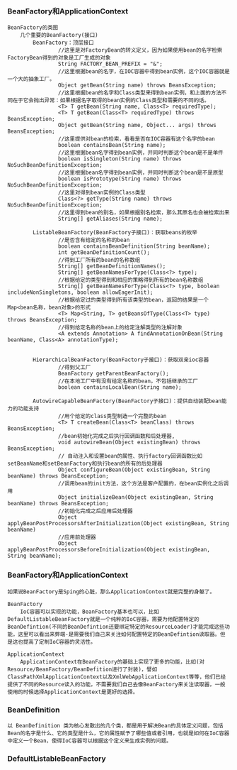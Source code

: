 ### BeanFactory和ApplicationContext
    BeanFactory的类图
        几个重要的BeanFactory(接口)
            BeanFactory：顶层接口
                    //这里是对FactoryBean的转义定义，因为如果使用bean的名字检索FactoryBean得到的对象是工厂生成的对象
                    String FACTORY_BEAN_PREFIX = "&";
                    //这里根据bean的名字，在IOC容器中得到bean实例，这个IOC容器就是一个大的抽象工厂。 
                    Object getBean(String name) throws BeansException;
                    //这里根据bean的名字和Class类型来得到bean实例，和上面的方法不同在于它会抛出异常：如果根据名字取得的bean实例的Class类型和需要的不同的话。
                    <T> T getBean(String name, Class<T> requiredType);
                    <T> T getBean(Class<T> requiredType) throws BeansException;
                    Object getBean(String name, Object... args) throws BeansException;
                    //这里提供对bean的检索，看看是否在IOC容器有这个名字的bean
                    boolean containsBean(String name);
                    //这里根据bean名字得到bean实例，并同时判断这个bean是不是单件 
                    boolean isSingleton(String name) throws NoSuchBeanDefinitionException;
                    //这里根据bean名字得到bean实例，并同时判断这个bean是不是原型 
                    boolean isPrototype(String name) throws NoSuchBeanDefinitionException;
                    //这里对得到bean实例的Class类型  
                    Class<?> getType(String name) throws NoSuchBeanDefinitionException;
                    //这里得到bean的别名，如果根据别名检索，那么其原名也会被检索出来  
                    String[] getAliases(String name);

            ListableBeanFactory(BeanFactory子接口)：获取beans的枚举
                    //是否含有给定的名称的bean
                    boolean containsBeanDefinition(String beanName);
                    int getBeanDefinitionCount();
                    //得到工厂所有的bean的名称数组
                    String[] getBeanDefinitionNames();
                    String[] getBeanNamesForType(Class<?> type);
                    //根据给定的类型得到和相应的策略得到所有的bean名称数组
                    String[] getBeanNamesForType(Class<?> type, boolean includeNonSingletons, boolean allowEagerInit);
                    //根据给定过的类型得到所有该类型的bean，返回的结果是一个Map<bean名称，bean对象>的形式
                    <T> Map<String, T> getBeansOfType(Class<T> type) throws BeansException;
                    //得到给定名称的bean上的给定注解类型的注解对象
                    <A extends Annotation> A findAnnotationOnBean(String beanName, Class<A> annotationType);


            HierarchicalBeanFactory(BeanFactory子接口)：获取双亲ioc容器
                    //得到父工厂
                    BeanFactory getParentBeanFactory();
                    //在本地工厂中有没有给定名称的bean，不包括继承的工厂
                    boolean containsLocalBean(String name);

            AutowireCapableBeanFactory(BeanFactory子接口)：提供自动装配bean能力的功能支持
                    //用个给定的class类型制造一个完整的bean
                    <T> T createBean(Class<T> beanClass) throws BeansException;
                    //bean初始化完成之后执行回调函数和后处理器,
                    void autowireBean(Object existingBean) throws BeansException;
                    // 自动注入和设置bean的属性、执行factory回调函数比如setBeanName和setBeanFactory和执行bean的所有的后处理器
                    Object configureBean(Object existingBean, String beanName) throws BeansException;
                    //调用bean的init方法，这个方法是客户配置的，在bean实例化之后调用
                    Object initializeBean(Object existingBean, String beanName) throws BeansException;
                    //初始化完成之后应用后处理器
                    Object applyBeanPostProcessorsAfterInitialization(Object existingBean, String beanName)
                    //应用前处理器
                    Object applyBeanPostProcessorsBeforeInitialization(Object existingBean, String beanName);

### BeanFactory和ApplicationContext
    如果说BeanFactory是Sping的心脏，那么ApplicationContext就是完整的身躯了。

    BeanFactory
        IoC容器可以实现的功能，BeanFactory基本也可以，比如DefaultListableBeanFactory就是一个纯粹的IoC容器，需要为他配置特定的BeanDefintion(不同的BeanDefintion还要绑定特定的ResourceLoader)才能完成这些功能，这里可以看出来弊端-是需要我们自己来关注如何配置特定的BeanDefintion读取器。但是这也提高了定制IoC容器的灵活性。

    ApplicationContext
        ApplicationContext在BeanFactory的基础上实现了更多的功能，比如(对Resource/BeanFactory/BeanDefition进行了封装)，譬如ClassPathXmlApplicationContext以及XmlWebApplicationContext等等，他们已经提供了不同的Resource读入的功能，不需要我们自己去像BeanFactory来关注读取器，一般使用的时候选择ApplicationContext是更好的选择。

### BeanDefinition
    以 BeanDefinition 类为核心发散出的几个类，都是用于解决Bean的具体定义问题，包括Bean的名字是什么、它的类型是什么，它的属性赋予了哪些值或者引用，也就是如何在IoC容器中定义一个Bean，使得IoC容器可以根据这个定义来生成实例的问题。

### DefaultListableBeanFactory

